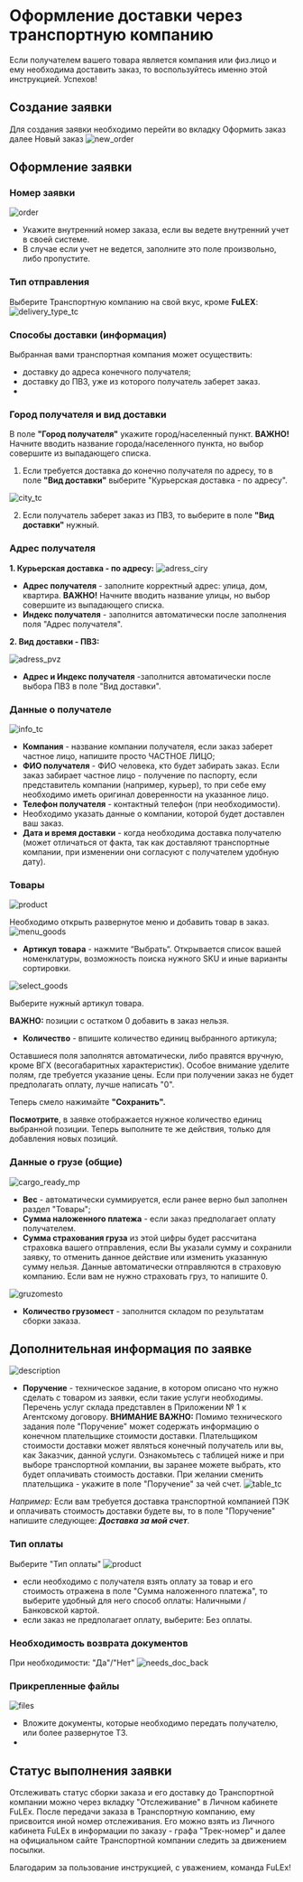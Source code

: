 # Оформление доставки через транспортную компанию

Если получателем вашего товара является компания или физ.лицо и ему необходима доставить заказ, то воспользуйтесь именно этой инструкцией. Успехов!

## Создание заявки
Для создания заявки необходимо перейти во вкладку Оформить заказ далее Новый заказ
![new_order](img/new_order.png)

## Оформление заявки
### Номер заявки

![order](img/order_number.png)
- Укажите внутренний номер заказа, если вы ведете внутренний учет в своей системе.
- В случае если учет не ведется, заполните это поле произвольно, либо пропустите.

### Тип отправления
Выберите Транспортную компанию на свой вкус, кроме **FuLEX**:
![delivery_type_tc](img/delivery_type_tc.png)

### Способы доставки (информация)
Выбранная вами транспортная компания может осуществить:
- доставку до адреса конечного получателя;
- доставку до ПВЗ, уже из которого получатель заберет заказ.
- 
### Город получателя и вид доставки

В поле **"Город получателя"** укажите город/населенный пункт.
**ВАЖНО!** Начните вводить название города/населенного пункта, но выбор совершите из выпадающего списка. 
1. Если требуется доставка до конечно получателя по адресу, то в поле  **"Вид доставки"** выберите "Курьерская доставка - по адресу".

![city_tc](img/city_tc.png)

2. Если получатель заберет заказ из ПВЗ, то выберите в поле **"Вид доставки"** нужный. 

### Адрес получателя

**1. Курьерская доставка - по адресу:**
![adress_ciry](img/adress_ciry.png) 

- **Адрес получателя**  - заполните корректный адрес: улица, дом, квартира. **ВАЖНО!** Начните вводить название улицы, но выбор совершите из выпадающего списка. 
- **Индекс получателя**  - заполнится автоматически после заполнения поля "Адрес получателя".

**2. Вид доставки - ПВЗ:**

![adress_pvz](img/adress_pvz.png) 
- **Адрес и Индекс получателя**  -заполнится автоматически после выбора ПВЗ в поле "Вид доставки".

### Данные о получателе
![info_tc](img/info_tc.png) 

- **Компания** - название компании получателя, если заказ заберет частное лицо, напишите просто ЧАСТНОЕ ЛИЦО;
- **ФИО получателя** - ФИО человека, кто будет забирать заказ. Если заказ забирает частное лицо - получение по паспорту, если представитель компании (например, курьер), то при себе ему необходимо иметь оригинал доверенности на указанное лицо. 
- **Телефон получателя** - контактный телефон (при необходимости).
- Необходимо указать данные о компании, которой будет доставлен ваш заказ.
- **Дата и время доставки** - когда необходима доставка получателю (может отличаться от факта, так как доставляют транспортные компании, при изменении они согласуют с получателем удобную дату).  

### Товары

![product](img/product.png)

Необходимо открыть развернутое меню и добавить товар в заказ.
![menu_goods](img/menu_goods.png)

- **Артикул товара** - нажмите “Выбрать“. Открывается список вашей номенклатуры, возможность поиска нужного SKU и иные варианты сортировки. 

![select_goods](img/select_goods.png) 

Выберите нужный артикул товара.

**ВАЖНО:**  позиции с остатком 0 добавить в заказ нельзя. 

- **Количество** - впишите количество единиц выбранного артикула;

Оставшиеся поля заполнятся автоматически, либо правятся вручную, кроме ВГХ (весогабаритных характеристик). 
Особое внимание уделите полям, где требуется указание цены. Если при получении заказ не будет предполагать оплату, лучше написать "0". 

Теперь смело нажимайте **"Сохранить".**

**Посмотрите**, в заявке отображается нужное количество единиц выбранной позиции. Теперь  выполните те же действия, только для добавления новых позиций.

### Данные о грузе (общие)

![cargo_ready_mp](img/cargo_ready_mp.png)

* **Вес** - автоматически суммируется, если ранее верно был заполнен раздел "Товары";
* **Сумма наложенного платежа** - если заказ предполагает оплату получателем.
* **Сумма страхования груза** из этой цифры будет рассчитана страховка вашего отправления, если Вы указали сумму и сохранили заявку, то отменить данное действие или изменить указанную сумму нельзя. Данные автоматически отправляются в страховую компанию. Если вам не нужно страховать груз, то напишите 0.

![gruzomesto](img/gruzomesto.png) 

- **Количество грузомест** - заполнится складом по результатам сборки заказа.

## Дополнительная информация по заявке

![description](img/description.png)
- **Поручение** - техническое задание, в котором описано что нужно сделать с товаром из заявки, если такие услуги необходимы. Перечень услуг склада представлен в Приложении № 1 к Агентскому договору.
**ВНИМАНИЕ ВАЖНО:** Помимо технического задания поле "Поручение" может содержать информацию о конечном плательщике стоимости доставки. Плательщиком стоимости доставки может являться конечный получатель или вы, как Заказчик, данной услуги. Ознакомьтесь с таблицей ниже и при выборе транспортной компании, вы заранее можете выбрать, кто будет оплачивать стоимость доставки. При желании сменить плательщика - укажите в поле "Поручение" за чей счет. 
![table_tc](img/table_tc.png) 

_Например:_ Если вам требуется доставка транспортной компанией ПЭК и оплачивать стоимость доставки будете вы, то в поле "Поручение" напишите следующее: **_Доставка за мой счет_**. 



### Тип оплаты
Выберите "Тип оплаты"
![product](img/payment_pickup.png)
- если необходимо с получателя взять оплату за товар и его стоимость отражена в поле "Сумма наложенного платежа", то выберите удобный для него способ оплаты: Наличными / Банковской картой.
- если заказ не предполагает оплату, выберите: Без оплаты.

### Необходимость возврата документов
При необходимости: "Да"/"Нет"
![needs_doc_back](img/needs_doc_back.png)

### Прикрепленные файлы

![files](img/attached_files.png)
- Вложите документы, которые необходимо передать получателю, или более развернутое ТЗ.
- 
## Статус выполнения заявки
Отслеживать статус сборки заказа и его доставку до Транспортной компании можно через вкладку "Отслеживание" в Личном кабинете FuLEx. После передачи заказа в Транспортную компанию, ему присвоится иной номер отслеживания. Его можно взять из Личного кабинета FuLEx в информации по заказу - графа "Трек-номер" и далее на официальном сайте Транспортной компании следить за движением посылки. 

Благодарим за пользование инструкцией, с уважением, команда FuLEx! 